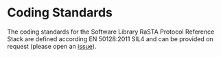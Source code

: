 # Coding Standards

The coding standards for the Software Library RaSTA Protocol Reference Stack are
defined according EN 50128:2011 SIL4 and can be provided on request (please open
an [issue](CONTRIBUTING.md#submit-issue)).
